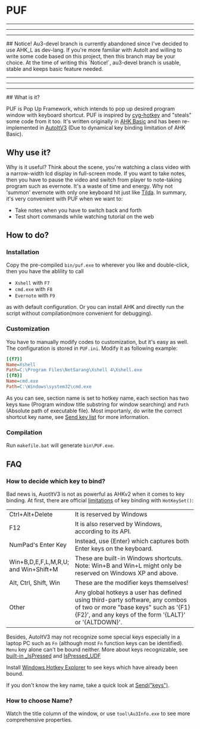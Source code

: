 # PUF

<hr>
<hr>
<hr>
## Notice!
Au3-devel branch is currently abandoned since I've decided to use AHK_L as dev-lang. If you're more familiar with AutoIt and willing to write some code based on this project, then this branch may be your choice. At the time of writing this `Notice!`, au3-devel branch is usable, stable and keeps basic feature needed.
<hr>
<hr>
<hr>
## What is it?

PUF is Pop Up Framework, which intends to pop up desired program window with keyboard 
shortcut. PUF is inspired by [cyg-hotkey](https://bitbucket.org/riverscn/cyg-hotkey)
 and "steals" some code from it too. It's written originally in [AHK Basic](http://ahkscript.org/) and has been re-implemented in [AutoItV3](http://www.autoitscript.com/site/) (Due to dynamical key binding limitation of AHK Basic).

## Why use it?

Why is it useful? Think about the scene, you're watching a class video with a narrow-width
lcd display in full-screen mode. If you want to take notes, then you have to pause the video 
and switch from player to note-taking program such as evernote. It's a waste of time and 
energy. Why not 'summon' evernote with only one keyboard hit just like [Tilda](http://tilda.sourceforge.net/tildaabout.php). In summary, it's very convenient with PUF when we want to:

* Take notes when you have to switch back and forth
* Test short commands while watching tutorial on the web

## How to do?

### Installation

Copy the pre-compiled `bin/puf.exe` to wherever you like and double-click, then you have the
ablility to call

* `Xshell` with `F7`
* `cmd.exe` with `F8`
* `Evernote` with `F9`

as with default configuration. Or you can install AHK and directly run the script
without compilation(more convenient for debugging).

### Customization

You have to manually modify codes to customization, but it's easy as well.
The configuration is stored in `PUF.ini`. Modify it as following example:

```ini
[{f7}]
Name=Xshell
Path=C:\Program Files\NetSarang\Xshell 4\Xshell.exe
[{f8}]
Name=cmd.exe
Path=C:\Windows\system32\cmd.exe
```
As you can see, section name is set to hotkey name, each section has two keys
`Name` (Program window title substring for window searching) and `Path` (Absolute path of executable file). Most importanly, do write the correct shortcut key name, see [Send key list](http://www.autoitscript.com/autoit3/docs/appendix/SendKeys.htm) for more information.

### Compilation

Run `makefile.bat` will generate `bin\PUF.exe`.

## FAQ

### How to decide which key to bind?

Bad news is, AuotItV3 is not as powerful as AHKv2 when it comes to key binding.
At first, there are official [limitations](https://www.autoitscript.com/autoit3/docs/functions/HotKeySet.htm) of key binding with `HotKeySet()`:

<table>
  <tr>
    <td style="width:15%">Ctrl+Alt+Delete</td>
    <td style="width:85%">It is reserved by Windows</td>
  </tr>
  <tr>
   <td>F12</td>
   <td>It is also reserved by Windows, according to its API.</td>
  </tr>
  <tr>
   <td>NumPad's Enter Key</td>
   <td>Instead, use {Enter} which captures both Enter keys on the keyboard.</td>
  </tr>
  <tr>
   <td>Win+B,D,E,F,L,M,R,U; and Win+Shift+M</td>
   <td>These are built-in Windows shortcuts.  Note:  Win+B and Win+L might only be reserved on Windows XP and above.</td>
  </tr>
  <tr>
   <td>Alt, Ctrl, Shift, Win</td>
   <td>These are the modifier keys themselves!</td>
  </tr>
  <tr>
   <td>Other</td>
   <td>Any global hotkeys a user has defined using third-party software,  any combos of two or more "base keys" such as '{F1}{F2}', and any keys of the form '{LALT}' or '{ALTDOWN}'.</td>
  </tr>
</table>

Besides, AutoItV3 may not recognize some special keys especially in a laptop 
PC such as `Fn` (although most `Fn` function keys can be identified). `Menu` key
alone can't be bound neither. More about keys recognizable, see
[built-in _IsPressed](http://www.autoitscript.com/autoit3/docs/libfunctions/_IsPressed.htm)
and [IsPressed_UDF](http://www.autoitscript.com/forum/topic/86296-ispressed-udf-v23-advanced-keypress/)

Install [Windows Hotkey Explorer](http://hkcmdr.anymania.com/) to see
keys which have already been bound.

If you don't know the key name, take a quick look at 
[Send("keys")](https://www.autoitscript.com/autoit3/docs/functions/Send.htm).


### How to choose Name?

Watch the title column of the window, or use `tool\Au3Info.exe` to see
more comprehensive properties.
